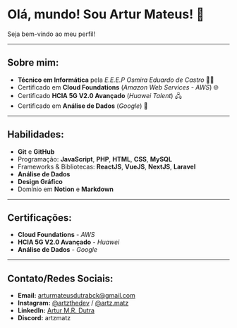 # Olá, mundo! Sou Artur Mateus! 👋  
Seja bem-vindo ao meu perfil!

---

## Sobre mim:
- **Técnico em Informática** pela _E.E.E.P Osmira Eduardo de Castro_ 👨‍💻  
- Certificado em **Cloud Foundations** (_Amazon Web Services - AWS_) 🌐  
- Certificado **HCIA 5G V2.0 Avançado** (_Huawei Talent_) 🖧  
- Certificado em **Análise de Dados** (_Google_) 🎲  

---

## Habilidades:
- **Git** e **GitHub**  
- Programação: **JavaScript**, **PHP**, **HTML**, **CSS**, **MySQL**  
- Frameworks & Bibliotecas: **ReactJS**, **VueJS**, **NextJS**, **Laravel**  
- **Análise de Dados**  
- **Design Gráfico**  
- Domínio em **Notion** e **Markdown**  

---

## Certificações:
- **Cloud Foundations** - _AWS_  
- **HCIA 5G V2.0 Avançado** - _Huawei_  
- **Análise de Dados** - _Google_  

---

## Contato/Redes Sociais:
- **Email:** [arturmateusdutrabck@gmail.com](mailto:arturmateusdutrabck@gmail.com)  
- **Instagram:** [@artzthedev](https://www.instagram.com/artzthedev) / [@artz.matz](https://www.instagram.com/artz.matz)  
- **LinkedIn:** [Artur M.R. Dutra](https://www.linkedin.com/in/artur-mateus-rabelo-dutra-a77445311/)  
- **Discord:** artzmatz
